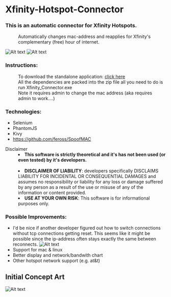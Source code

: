 # Xfinity-Hotspot-Connector

### This is an automatic connector for Xfinity Hotspots.


<dl><dd><dd>Automatically changes mac-address and reapplies for Xfinity's complementary (free) hour of internet.  </dd></dd></dl>

![Alt text](/screenshots/sc2.PNG?raw=true "Screen Shot 1")
![Alt text](/screenshots/sc1.PNG?raw=true "Screen Shot 2")



### Instructions:
<dl>
  <dd>To download the standalone application:  <a href="/Xfinity_Connector.zip?raw=true">click here</a> </dd>
  
  
  <dd>All the dependencies are packed into the zip file all you need to do is run Xfinity_Connector.exe</dd>
  
  
  <dd>Note it requires admin to change the mac address (aka requires admin to work....)</dd>
</dl>


### Technologies:
  + Selenium
  + PhantomJS
  + Kivy
  + https://github.com/feross/SpoofMAC
 
  
<dl>
<dt>Disclaimer</dt>
  <dd><li><b>This software is strictly theoretical and it's has not been used (or even tested) by it's developers.</b></li></dd>
  <br>
  <dd><li><b>DISCLAIMER OF LIABILITY</b>: developers specifically DISCLAIMS LIABILITY FOR INCIDENTAL OR CONSEQUENTIAL DAMAGES and                 assumes no responsibility or liability for any loss or damage suffered by any person as a result of the use or misuse of              any of the information or content provided.</li></dd>

<dd><li><b>USE AT YOUR OWN RISK</b>: This software is for informational purposes only.</li></dd>

</dl>


### Possible Improvements:
+ I'd be nice if another developer figured out how to switch connections without tcp connections getting reset. This seems like it      might   be possible since the ip-address often stays exactly the same between reconnects.
  ![Alt text](/screenshots/IP-Same.PNG?raw=true "Ip Stays The Same")
+ Support for mac & linux
+ Better display and network/bandwith chart
+ Other hotspot network support (e.g. at&t)
 
## Initial Concept Art
![Alt text](/screenshots/ConceptArt.png?raw=true "From Ideas To Fruition - It's The power Of Software")

